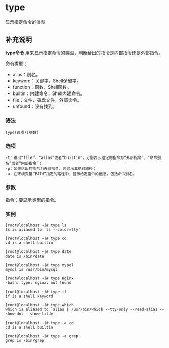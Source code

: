 type
===

显示指定命令的类型

## 补充说明

**type命令** 用来显示指定命令的类型，判断给出的指令是内部指令还是外部指令。

命令类型：

*   alias：别名。
*   keyword：关键字，Shell保留字。
*   function：函数，Shell函数。
*   builtin：内建命令，Shell内建命令。
*   file：文件，磁盘文件，外部命令。
*   unfound：没有找到。

### 语法  

```shell
type(选项)(参数)
```

### 选项  

```shell
-t：输出“file”、“alias”或者“builtin”，分别表示给定的指令为“外部指令”、“命令别名”或者“内部指令”；
-p：如果给出的指令为外部指令，则显示其绝对路径；
-a：在环境变量“PATH”指定的路径中，显示给定指令的信息，包括命令别名。
```

### 参数  

指令：要显示类型的指令。

### 实例  

```shell
[root@localhost ~]# type ls
ls is aliased to `ls --color=tty'

[root@localhost ~]# type cd
cd is a shell builtin

[root@localhost ~]# type date
date is /bin/date

[root@localhost ~]# type mysql
mysql is /usr/bin/mysql

[root@localhost ~]# type nginx
-bash: type: nginx: not found

[root@localhost ~]# type if
if is a shell keyword

[root@localhost ~]# type which
which is aliased to `alias | /usr/bin/which --tty-only --read-alias --show-dot --show-tilde'

[root@localhost ~]# type -a cd
cd is a shell builtin

[root@localhost ~]# type -a grep
grep is /bin/grep
```


<!-- Linux命令行搜索引擎：https://jaywcjlove.github.io/linux-command/ -->